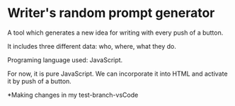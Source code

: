 # Writer's random prompt generator
A tool which generates a new idea for writing with every push of a button. 

It includes three different data: who, where, what they do.

Programing language used: JavaScript.

For now, it is pure JavaScript. We can incorporate it into HTML and activate it by push of a button.

*Making changes in my test-branch-vsCode
